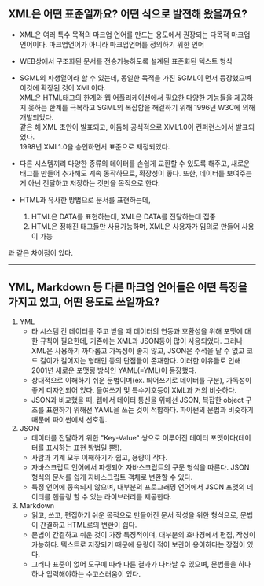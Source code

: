 ## XML은 어떤 표준일까요? 어떤 식으로 발전해 왔을까요?
* XML은 여러 특수 목적의 마크업 언어를 만드는 용도에서 권장되는 다목적 마크업 언어이다. 마크업언어가 아니라 마크업언어를 정의하기 위한 언어
* WEB상에서 구조화된 문서를 전송가능하도록 설계된 표준화된 텍스트 형식

* SGML의 파생열이라 할 수 있는데, 동일한 목적을 가진 SGML이 먼저 등장했으며 이것에 확장된 것이 XML이다.  
XML은 HTML태그의 한계와 웹 어플리케이션에서 필요한 다양한 기능들을 제공하지 못하는 한계를 극복하고 SGML의 복잡함을 해결하기 위해 1996년 W3C에 의해 개발되었다.    
같은 해 XML 초안이 발표되고, 이듬해 공식적으로 XML1.0이 컨퍼런스에서 발표되었다.  
1998년 XML1.0을 승인하면서 표준으로 제정되었다.  

* 다른 시스템끼리 다양한 종류의 데이터를 손쉽게 교환할 수 있도록 해주고, 새로운 태그를 만들어 추가해도 계속 동작하므로, 확장성이 좋다. 또한, 데이터를 보여주는 게 아닌 전달하고 저장하는 것만을 목적으로 한다.
* HTML과 유사한 방법으로 문서를 표현하는데,
    1. HTML은 DATA를 표현하는데, XML은 DATA를 전달하는데 집중
    2. HTML은 정해진 태그들만 사용가능하며, XML은 사용자가 임의로 만들어 사용이 가능  
    
과 같은 차이점이 있다.

***

## YML, Markdown 등 다른 마크업 언어들은 어떤 특징을 가지고 있고, 어떤 용도로 쓰일까요?
1. YML
    * 타 시스템 간 데이터를 주고 받을 때 데이터의 연동과 호환성을 위해 포맷에 대한 규칙이 필요한데, 기존에는 XML과 JSON등이 많이 사용되었다. 그러나 XML은 사용하기 까다롭고 가독성이 좋지 않고, JSON은 주석을 달 수 없고 코드 길이가 길어지는 형태인 등의 단점들이 존재한다. 이러한 이유들로 인해 2001년 새로운 포맷팅 방식인 YAML(=YML)이 등장했다.
    * 상대적으로 이해하기 쉬운 문법이며(ex. 띄어쓰기로 데이터를 구분), 가독성이 좋게 디자인되어 있다. 들여쓰기 및 특수기호등이 XML과 거의 비슷하다.
    * JSON과 비교했을 때, 웹에서 데이터 통신을 위해선 JSON, 복잡한 object 구조를 표현하기 위해선 YAML을 쓰는 것이 적합하다. 파이썬의 문법과 비슷하기 때문에 파이썬에서 선호됨.
2. JSON
    * 데이터를 전달하기 위한 "Key-Value" 쌍으로 이루어진 데이터 포맷이다(데이터를 표시하는 표현 방법일 뿐!).  
    * 사람과 기계 모두 이해하기가 쉽고, 용량이 작다. 
    * 자바스크립트 언어에서 파생되어 자바스크립트의 구문 형식을 따른다. JSON 형식의 문서를 쉽게 자바스크립트 객체로 변환할 수 있다.
    * 특정 언어에 종속되지 않으며, 대부분의 프로그래밍 언어에서 JSON 포맷의 데이터를 핸들링 할 수 있는 라이브러리를 제공한다.
3. Markdown
    * 읽고, 쓰고, 편집하기 쉬운 목적으로 만들어진 문서 작성을 위한 형식으로, 문법이 간결하고 HTML로의 변환이 쉽다.
    * 문법이 간결하고 쉬운 것이 가장 특징적이며, 대부분의 호나경에서 편집, 작성이 가능하다. 텍스트로 저장되기 때문에 용량이 적어 보관이 용이하다는 장점이 있다.
    * 그러나 표준이 없어 도구에 따라 다른 결과가 나타날 수 있으며, 문법들을 하나하나 입력해야하는 수고스러움이 있다.
 